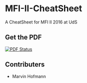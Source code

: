 # MFI-II-CheatSheet
A CheatSheet for MFI II 2016 at UdS

## Get the PDF
[![PDF Status](https://www.sharelatex.com/github/repos/UdS-Skripte/MFI-II-CheatSheet/builds/latest/badge.svg)](https://www.sharelatex.com/github/repos/UdS-Skripte/MFI-II-CheatSheet/builds/latest/output.pdf)

## Contributers
* Marvin Hofmann

